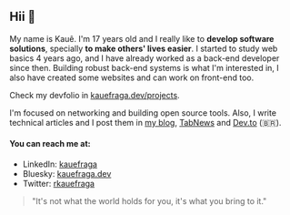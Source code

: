 ## Hii 👋

My name is Kauê. I'm 17 years old and I really like to **develop software solutions**, specially **to make others' lives easier**. I started to study web basics 4 years ago, and I have already worked as a back-end developer since then. Building robust back-end systems is what I'm interested in, I also have created some websites and can work on front-end too.

Check my devfolio in [kauefraga.dev/projects](https://kauefraga.dev/projects).

I'm focused on networking and building open source tools. Also, I write technical articles and I post them in [my blog](https://kauefraga.dev/blog/), [TabNews](https://www.tabnews.com.br/kauefraga) and [Dev.to](https://dev.to/kauefraga) (🇧🇷).

#### You can reach me at:

- LinkedIn: [kauefraga](https://linkedin.com/in/kauefraga)
- Bluesky: [kauefraga.dev](https://bsky.app/profile/kauefraga.dev)
- Twitter: [rkauefraga](https://x.com/rkauefraga)

> "It's not what the world holds for you, it's what you bring to it."
